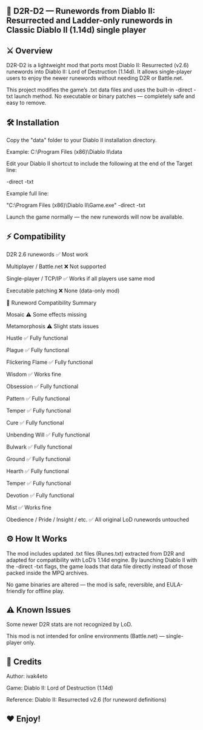 ## 🧩 D2R-D2 — Runewords from Diablo II: Resurrected and Ladder-only runewords in Classic Diablo II (1.14d) single player

## ⚔️ Overview

D2R-D2 is a lightweight mod that ports most Diablo II: Resurrected (v2.6) runewords into Diablo II: Lord of Destruction (1.14d).
It allows single-player users to enjoy the newer runewords without needing D2R or Battle.net.

This project modifies the game’s .txt data files and uses the built-in -direct -txt launch method.
No executable or binary patches — completely safe and easy to remove.

## 🛠️ Installation

Copy the "data" folder to your Diablo II installation directory.

Example:
C:\Program Files (x86)\Diablo II\data


Edit your Diablo II shortcut to include the following at the end of the Target line:

-direct -txt


Example full line:

"C:\Program Files (x86)\Diablo II\Game.exe" -direct -txt


Launch the game normally — the new runewords will now be available.


## ⚡ Compatibility

D2R 2.6 runewords	✅ Most work

Multiplayer / Battle.net	❌ Not supported

Single-player / TCP/IP	✅ Works if all players use same mod

Executable patching	❌ None (data-only mod)


💎 Runeword Compatibility Summary


Mosaic	⚠️	Some effects missing

Metamorphosis	⚠️	Slight stats issues

Hustle	✅	Fully functional

Plague	✅	Fully functional

Flickering Flame	✅	Fully functional

Wisdom	✅	Works fine

Obsession	✅	Fully functional

Pattern	✅	Fully functional

Temper	✅	Fully functional

Cure	✅	Fully functional

Unbending Will	✅	Fully functional

Bulwark	✅	Fully functional

Ground	✅	Fully functional

Hearth	✅	Fully functional

Temper	✅	Fully functional

Devotion	✅	Fully functional

Mist	✅	Works fine

Obedience / Pride / Insight / etc.	✅	All original LoD runewords untouched


## ⚙️ How It Works

The mod includes updated .txt files (Runes.txt) extracted from D2R and adapted for compatibility with LoD’s 1.14d engine.
By launching Diablo II with the -direct -txt flags, the game loads that data file directly instead of those packed inside the MPQ archives.

No game binaries are altered — the mod is safe, reversible, and EULA-friendly for offline play.


## ⚠️ Known Issues

Some newer D2R stats are not recognized by LoD.

This mod is not intended for online environments (Battle.net) — single-player only.


## 💬 Credits

Author: ivak4eto

Game: Diablo II: Lord of Destruction (1.14d)

Reference: Diablo II: Resurrected v2.6 (for runeword definitions)

## ❤️ Enjoy!
